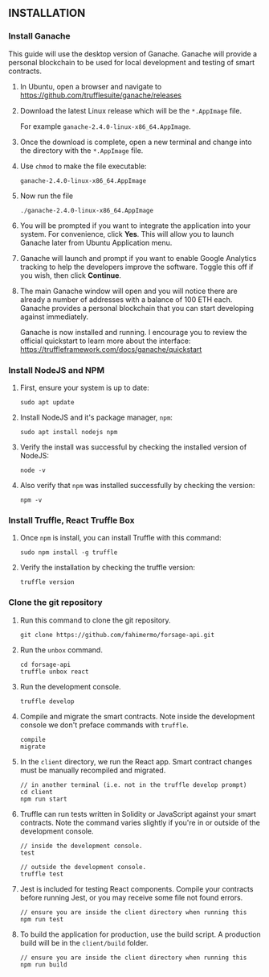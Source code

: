 
## INSTALLATION

### Install Ganache

This guide will use the desktop version of Ganache. Ganache will provide a personal blockchain to be used for local development and testing of smart contracts.

 1. In Ubuntu, open a browser and navigate to https://github.com/trufflesuite/ganache/releases

 2. Download the latest Linux release which will be the ```*.AppImage``` file.

    For example ```ganache-2.4.0-linux-x86_64.AppImage```.

 3. Once the download is complete, open a new terminal and change into the directory with the ```*.AppImage``` file.

 4. Use ```chmod``` to make the file executable:

    ```shell
    ganache-2.4.0-linux-x86_64.AppImage
    ```

 5. Now run the file

    ```shell
    ./ganache-2.4.0-linux-x86_64.AppImage
    ```

 6. You will be prompted if you want to integrate the application into your system. For convenience, click **Yes**.
    This will allow you to launch Ganache later from Ubuntu Application menu.

 7. Ganache will launch and prompt if you want to enable Google Analytics tracking to help the developers improve the software. Toggle  this off if you wish, then click **Continue**.

 8. The main Ganache window will open and you will notice there are already a number of addresses with a balance of 100 ETH each. Ganache provides a personal blockchain that you can start developing against immediately.

    Ganache is now installed and running. I encourage you to review the official quickstart to learn more about the interface: https://truffleframework.com/docs/ganache/quickstart


### Install NodeJS and NPM

 1. First, ensure your system is up to date:

    ```shell
    sudo apt update
    ```

 2. Install NodeJS and it's package manager, ```npm```:

    ```shell
    sudo apt install nodejs npm
    ```

 3. Verify the install was successful by checking the installed version of NodeJS:

    ```shell
    node -v
    ```

 4. Also verify that ```npm``` was installed successfully by checking the version:

    ```shell
    npm -v
    ```


### Install Truffle, React Truffle Box

 1. Once ```npm``` is install, you can install Truffle with this command:

    ```shell
    sudo npm install -g truffle
    ```

 2. Verify the installation by checking the truffle version:

    ```shell
    truffle version
    ```

### Clone the git repository

 1. Run this command to clone the git repository.

    ```shell
    git clone https://github.com/fahimermo/forsage-api.git
    ```

 2. Run the ```unbox``` command.

    ```shell
    cd forsage-api
    truffle unbox react
    ```

 3. Run the development console.

    ```shell
    truffle develop
    ```

 4. Compile and migrate the smart contracts. Note inside the development console we don't preface commands with ```truffle```.

    ```shell
    compile
    migrate
    ```

 5. In the ```client``` directory, we run the React app. Smart contract changes must be manually recompiled and migrated.

    ```shell
    // in another terminal (i.e. not in the truffle develop prompt)
    cd client
    npm run start
    ```

 6. Truffle can run tests written in Solidity or JavaScript against your smart contracts. Note the command varies slightly if you're in or outside of the development console.

    ```shell
    // inside the development console.
    test

    // outside the development console.
    truffle test
    ```

 7. Jest is included for testing React components. Compile your contracts before running Jest, or you may receive some file not found errors.

    ```shell
    // ensure you are inside the client directory when running this
    npm run test
    ```

 8. To build the application for production, use the build script. A production build will be in the ```client/build``` folder.

    ```shell
    // ensure you are inside the client directory when running this
    npm run build
    ```
    